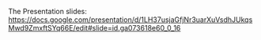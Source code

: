 The Presentation slides:
  https://docs.google.com/presentation/d/1LH37usjaGfjNr3uarXuVsdhJUkqsMwd9ZmxftSYq66E/edit#slide=id.ga073618e60_0_16

